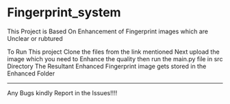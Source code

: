 # Fingerprint_system

This Project is Based On Enhancement of Fingerprint images which are Unclear or rubtured

To Run This project Clone the files from the link mentioned 
Next upload the image which you need to Enhance the quality 
then run the main.py file in src Directory 
The Resultant Enhanced Fingerprint image gets stored in the Enhanced Folder


--------------------------------------------------------------------------------


Any Bugs kindly Report in the Issues!!!!
